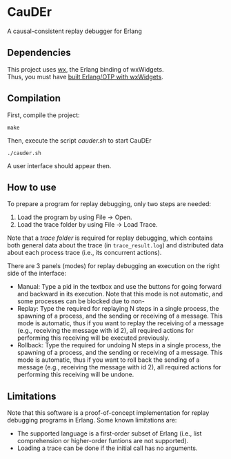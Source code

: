 # CauDEr

A causal-consistent replay debugger for Erlang

## Dependencies

This project uses [wx](http://erlang.org/doc/apps/wx/chapter.html), the Erlang binding of wxWidgets.  
Thus, you must have [built Erlang/OTP with wxWidgets](http://erlang.org/doc/installation_guide/INSTALL.html#Advanced-configuration-and-build-of-ErlangOTP_Building_Building-with-wxErlang).

## Compilation

First, compile the project:
```
make
```
Then, execute the script *cauder.sh* to start CauDEr
```
./cauder.sh
```
A user interface should appear then.

## How to use

To prepare a program for replay debugging, only two steps are needed:
 1. Load the program by using File -> Open.
 2. Load the trace folder by using File -> Load Trace.

Note that a _trace folder_ is required for replay debugging, which contains both general data about the trace (in `trace_result.log`) and distributed data about each process trace (i.e., its concurrent actions).

There are 3 panels (modes) for replay debugging an execution on the right side of the interface:
 * Manual: Type a pid in the textbox and use the buttons for going forward and backward in its execution. Note that this mode is not automatic, and some processes can be blocked due to non-
 * Replay: Type the required for replaying N steps in a single process, the spawning of a process, and the sending or receiving of a message. This mode is automatic, thus if you want to replay the receiving of a message (e.g., receiving the message with id 2), all required actions for performing this receiving will be executed previously.
* Rollback: Type the required for undoing N steps in a single process, the spawning of a process, and the sending or receiving of a message. This mode is automatic, thus if you want to roll back the sending of a message (e.g., receiving the message with id 2), all required actions for performing this receiving will be undone.

## Limitations

Note that this software is a proof-of-concept implementation for replay debugging programs in Erlang. Some known limitations are:
 * The supported language is a first-order subset of Erlang (i.e., list comprehension or higher-order funtions are not supported).
 * Loading a trace can be done if the initial call has no arguments.
